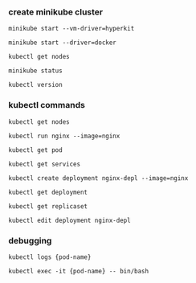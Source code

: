 ### create minikube cluster

`minikube start --vm-driver=hyperkit`

`minikube start --driver=docker`

`kubectl get nodes`

`minikube status`

`kubectl version`

### kubectl commands

`kubectl get nodes`

`kubectl run nginx --image=nginx`

`kubectl get pod`

`kubectl get services`

`kubectl create deployment nginx-depl --image=nginx`

`kubectl get deployment`

`kubectl get replicaset`

`kubectl edit deployment nginx-depl`

### debugging

`kubectl logs {pod-name}`

`kubectl exec -it {pod-name} -- bin/bash`

